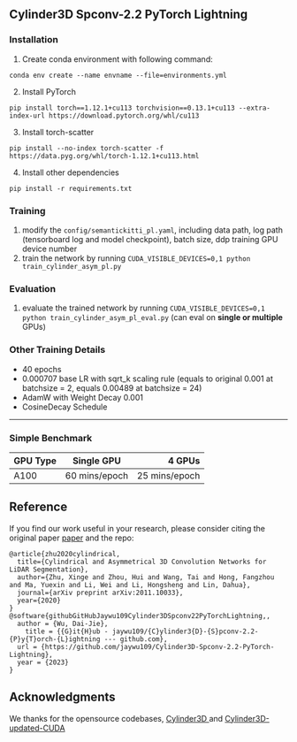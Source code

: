 ## Cylinder3D Spconv-2.2 PyTorch Lightning

### Installation
1. Create conda environment with following command:
```
conda env create --name envname --file=environments.yml
```
2. Install PyTorch
```
pip install torch==1.12.1+cu113 torchvision==0.13.1+cu113 --extra-index-url https://download.pytorch.org/whl/cu113
```
3. Install torch-scatter
```
pip install --no-index torch-scatter -f https://data.pyg.org/whl/torch-1.12.1+cu113.html
```
4. Install other dependencies
```
pip install -r requirements.txt
```
### Training
1. modify the `config/semantickitti_pl.yaml`, including data path, log path (tensorboard log and model checkpoint), batch size, ddp training GPU device number
2. train the network by running `CUDA_VISIBLE_DEVICES=0,1 python train_cylinder_asym_pl.py`
### Evaluation
1. evaluate the trained network by running `CUDA_VISIBLE_DEVICES=0,1 python train_cylinder_asym_pl_eval.py` (can eval on **single or multiple** GPUs)

### Other Training Details
- 40 epochs
- 0.000707 base LR with sqrt_k scaling rule (equals to original 0.001 at batchsize = 2, equals 0.00489 at batchsize = 24)
- AdamW with Weight Decay 0.001
- CosineDecay Schedule

---
### Simple Benchmark


| GPU Type | Single GPU | 4 GPUs | 
| -------------- |:---------------------:|---------------------:|
| A100 | 60 mins/epoch    | 25 mins/epoch    | 

## Reference

If you find our work useful in your research, please consider citing the original paper [paper](https://arxiv.org/pdf/2011.10033) and the repo:
```
@article{zhu2020cylindrical,
  title={Cylindrical and Asymmetrical 3D Convolution Networks for LiDAR Segmentation},
  author={Zhu, Xinge and Zhou, Hui and Wang, Tai and Hong, Fangzhou and Ma, Yuexin and Li, Wei and Li, Hongsheng and Lin, Dahua},
  journal={arXiv preprint arXiv:2011.10033},
  year={2020}
}
@software{githubGitHubJaywu109Cylinder3DSpconv22PyTorchLightning,,
  author = {Wu, Dai-Jie},
	title = {{G}it{H}ub - jaywu109/{C}ylinder3{D}-{S}pconv-2.2-{P}y{T}orch-{L}ightning --- github.com},
  url = {https://github.com/jaywu109/Cylinder3D-Spconv-2.2-PyTorch-Lightning},
  year = {2023}
}
```

## Acknowledgments
We thanks for the opensource codebases, [Cylinder3D
](https://github.com/xinge008/Cylinder3D) and [Cylinder3D-updated-CUDA
](https://github.com/L-Reichardt/Cylinder3D-updated-CUDA)
